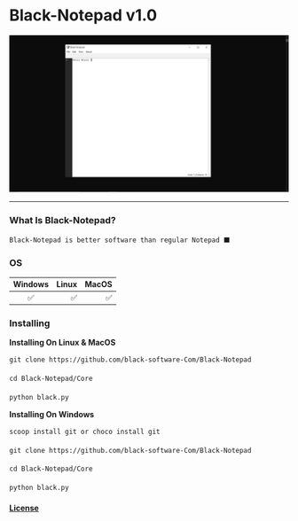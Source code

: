 # Black-Notepad v1.0
<p>
<img  title="Black-Notepad Scr" src="./Core/Scr/blacknotepad-scr.png" alt="Black-Notepad Scr">
</p>
<hr>

### What Is Black-Notepad?
``` txt 
Black-Notepad is better software than regular Notepad ⬛
```
### OS

| Windows | Linux | MacOS |
:-------:|------:|--------:
✅   | ✅    |  ✅  |

### Installing

**Installing On Linux & MacOS**
``` txt
git clone https://github.com/black-software-Com/Black-Notepad

cd Black-Notepad/Core

python black.py
```

**Installing On Windows**
``` txt
scoop install git or choco install git

git clone https://github.com/black-software-Com/Black-Notepad

cd Black-Notepad/Core

python black.py
```

#### [License](https://github.com/black-software-Com/Black-Notepad/blob/main/LICENSE)
<br>

